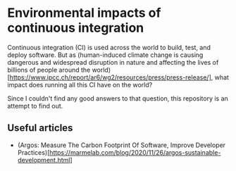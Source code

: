 # Environmental impacts of continuous integration

Continuous integration (CI) is used across the world to build, test, and deploy software. But as (human-induced climate change is causing dangerous and widespread disruption in nature and affecting the lives of billions of people around the world)[https://www.ipcc.ch/report/ar6/wg2/resources/press/press-release/], what impact does running all this CI have on the world?

Since I couldn't find any good answers to that question, this repository is an attempt to find out.

## Useful articles

- (Argos: Measure The Carbon Footprint Of Software, Improve Developer Practices)[https://marmelab.com/blog/2020/11/26/argos-sustainable-development.html]

